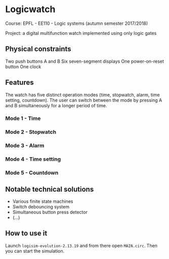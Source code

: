 # Logicwatch

Course: EPFL - EE110 - Logic systems (autumn semester 2017/2018)

Project: a digital multifunction watch implemented using only logic gates

## Physical constraints

Two push buttons A and B
Six seven-segment displays
One power-on-reset button
One clock

## Features

The watch has five distinct operation modes (time, stopwatch, alarm, time setting, countdown). The user can switch between the mode by pressing A and B simultaneously for a longer period of time.

### Mode 1 - Time



### Mode 2 - Stopwatch

### Mode 3 - Alarm

### Mode 4 - Time setting

### Mode 5 - Countdown

## Notable technical solutions

- Various finite state machines
- Switch debouncing system
- Simultaneous button press detector
- (...)

## How to use it

Launch `logisim-evolution-2.13.19` and from there open `MAIN.circ`. Then you can start the simulation.


